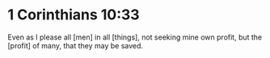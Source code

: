 # 1 Corinthians 10:33

Even as I please all [men] in all [things], not seeking mine own profit, but the [profit] of many, that they may be saved.
